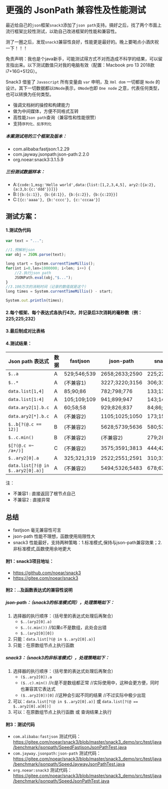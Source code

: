 # 更强的 JsonPath 兼容性及性能测试

最近给自己的`json`框架`snack3`添加了`json path`支持。搞好之后，找了两个市面上流行框架比较性测试，以助自己改进框架的性能和兼容性。



测了一圈之后，发现`snack3`兼容性良好，性能更是最好的。晚上要喝点小酒庆祝一下！！！

免责声明：我也是个java新手，可能测试得方式不对而造成不科学的结果，可以留言指出来。以下测试数值只对我的电脑有效（配置：Macbook pro 13 2018款 i7+16G+512G）。



Snack3 借鉴了 `Javascript` 所有变量由 `var` 申明，及 `Xml dom` 一切都是 `Node` 的设计。其下一切数据都以`ONode`表示，`ONode`也即 `One node` 之意，代表任何类型，也可以转换为任何类型。
* 强调文档树的操控和构建能力
* 做为中间媒体，方便不同格式互转
* 高性能`Json path`查询（兼容性和性能很赞）
* 支持`序列化、反序列化`



##### 本案测试用的三个框架及版本：
* com.alibaba:fastjson:1.2.29
* com.jayway.jsonpath:json-path:2.2.0
* org.noear:snack3:3.1.5.9

##### 三份测试数据样本：
* A:`{code:1,msg:'Hello world',data:{list:[1,2,3,4,5], ary2:[{a:2},{a:3,b:{c:'ddd'}}]}}`
* B:`[{b:{c:1}}, {b:{d:1}}, {b:{c:2}}, {b:{c:23}}]`
* C:`[{c:'aaaa'}, {b:'cccc'}, {c:'cccaa'}]`

## 测试方案：
#### 1.测试伪代码
```javascript
var text = "...";

//1.预解析json
var obj = JSON.parse(text);

long start = System.currentTimeMillis();
for(int i=0,len=1000000; i<len; i++) {
    //2.执行json path
    JSONPath.eval(obj,"$..."); 
}
//3.100万次的消耗时间（记录的数值就是这个）
long times = System.currentTimeMillis() - start;

System.out.println(times);
```
#### 2.每个框架、每个表达式各执行4次，并记录后3次消耗的毫秒数（例：225;225;232）
#### 3.最后制成对比表格

#### 4.测试结果：

| Json path 表达式                     | 数据 | fastjson | json-path | snack3 |
|-----------------------------------| --- | ---| --- | --- |
| `$..a`                            | A | 529;546;539 | 2658;2633;2590 | 225;225;232 |
| `$..*`                            | A | (不兼容1) | 3227;3220;3156 | 306;315;325 |
| `data.list[1,4]`                  | A | 85;90;86 | 782;798;776 | 133;137;131 |
| `data.list[1:4]`                  | A | 105;109;109 | 941;899;947 | 143;145;146 |
| `data.ary2[1].b.c`                | A | 60;58;58 | 929;826;837 | 84;86;80 |
| `data.ary2[*].b.c`                | A | (不兼容2) | 1105;1025;1050 | 173;152;155 |
| `$..b[?(@.c == 12)]`              | B | (不兼容2) | 5628;5739;5636 | 580;535;532 |
| `$..c.min()`                      | B | (不兼容2) | (不兼容2) | 279;282;285 |
| `$[?(@.c =~ /a+/)]`               | C | (不兼容2) | 3575;3591;3813 | 444;423;429 |
| `$..ary2[0].a`                    | A | 325;321;319 | 2522;2551;2591 | 310;311;314 |
| `data.list[?(@ in $..ary2[0].a)]` | A | (不兼容2) | 5494;5326;5483 | 678;674;667 |

注：
* 不兼容1 : 直接返回了根节点自己
* 不兼容2 : 直接异常

## 总结

* fastjson 毫无兼容性可言
* json-path 性能不理想，函数使用局限性大
* snack3 性能最好，支持两种策略：1.标准模式,保持与json-path兼容效果；2.非标准模式,函数使用余地更大 

#### 附1：snack3项目地址：

* https://github.com/noear/snack3
* https://gitee.com/noear/snack3

#### 附2：..及函数表达式的兼容性说明
##### json-path：（snack3的标准模式同），处理策略如下：
1. 选择器的执行顺序：（括号里的表达式处理后再聚合）
    * `$..(ary2[0].a)`
    * `$..(c.min())`   //如果c不是数组，此处会出错 
    * `$..(ary2[0][0])`  
2. 只能：`data.list[?(@ in $..ary2[0].a)]`
3. 只能：在原数组节点上执行函数

##### snack3：（snack3的非标准模式），处理策略如下：
1. 选择器的执行顺序：（括号里的表达式处理后再聚合）
    * `($..ary2[0]).a` 
    * `($..c).min()`    //c是不是数组都正常 //实际使用中，这种会更方便，同时也兼容其它表达式 
    * `($..ary2[0])[0]` //这种会引起不同的结果 //不过实际中极少出现
2. 可以：`data.list[?(@ in $..ary2[0].a)]` 或 `data.list[?(@ == $..ary2[0].a[0])]`
3. 可以：在原数组节点上执行函数 或 查询结果上执行

#### 附3：测试代码

* `com.alibaba:fastjson` 测试代码：https://gitee.com/noear/snack3/blob/master/snack3_demo/src/test/java/benchmark/jsonpath/SpeedFastjsonJsonPathTest.java
* `com.jayway.jsonpath:json-path`  测试代码：https://gitee.com/noear/snack3/blob/master/snack3_demo/src/test/java/benchmark/jsonpath/SpeedJaywayJsonPathTest.java
* `org.noear:snack3`  测试代码：https://gitee.com/noear/snack3/blob/master/snack3_demo/src/test/java/benchmark/jsonpath/SpeedJsonPathTest.java